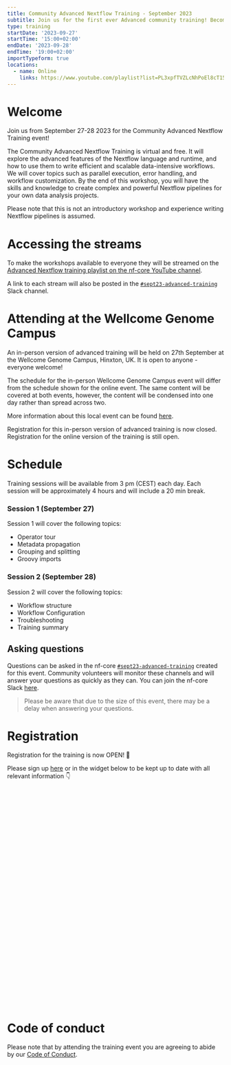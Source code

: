 ```yaml
---
title: Community Advanced Nextflow Training - September 2023
subtitle: Join us for the first ever Advanced community training! Become a Nextflow expert!
type: training
startDate: '2023-09-27'
startTime: '15:00+02:00'
endDate: '2023-09-28'
endTime: '19:00+02:00'
importTypeform: true
locations:
  - name: Online
    links: https://www.youtube.com/playlist?list=PL3xpfTVZLcNhPoEl8cT15MdIBfX9kFJCj
---
```


# Welcome

Join us from September 27-28 2023 for the Community Advanced Nextflow Training event!

The Community Advanced Nextflow Training is virtual and free. It will explore the advanced features of the Nextflow language and runtime, and how to use them to write efficient and scalable data-intensive workflows. We will cover topics such as parallel execution, error handling, and workflow customization. By the end of this workshop, you will have the skills and knowledge to create complex and powerful Nextflow pipelines for your own data analysis projects.

Please note that this is not an introductory workshop and experience writing Nextflow pipelines is assumed.

# Accessing the streams

To make the workshops available to everyone they will be streamed on the [Advanced Nextflow training playlist on the nf-core YouTube channel](https://www.youtube.com/playlist?list=PL3xpfTVZLcNhPoEl8cT15MdIBfX9kFJCj).

A link to each stream will also be posted in the [`#sept23-advanced-training`](https://nfcore.slack.com/archives/C05U1A096EQ) Slack channel.

# Attending at the Wellcome Genome Campus

An in-person version of advanced training will be held on 27th September at the Wellcome Genome Campus, Hinxton, UK. It is open to anyone - everyone welcome!

The schedule for the in-person Wellcome Genome Campus event will differ from the schedule shown for the online event. The same content will be covered at both events, however, the content will be condensed into one day rather than spread across two.

More information about this local event can be found [here](/events/2023/training-sept-2023/wgc).

Registration for this in-person version of advanced training is now closed. Registration for the online version of the training is still open.

# Schedule

Training sessions will be available from 3 pm (CEST) each day. Each session will be approximately 4 hours and will include a 20 min break.

### Session 1 (September 27)

Session 1 will cover the following topics:

- Operator tour
- Metadata propagation
- Grouping and splitting
- Groovy imports

### Session 2 (September 28)

Session 2 will cover the following topics:

- Workflow structure
- Workflow Configuration
- Troubleshooting
- Training summary

## Asking questions

Questions can be asked in the nf-core [`#sept23-advanced-training`](https://nfcore.slack.com/archives/C05U1A096EQ) created for this event. Community volunteers will monitor these channels and will answer your questions as quickly as they can. You can join the nf-core Slack [here](https://nf-co.re/join/slack).

> Please be aware that due to the size of this event, there may be a delay when answering your questions.

# Registration

Registration for the training is now OPEN! 🎉

Please sign up [here](https://form.typeform.com/to/gFMjNQzt) or in the widget below to be kept up to date with all relevant information 👇

<div data-tf-widget="gFMjNQzt" style="width:100%;height:500px;color:#FFFFFF;"></div>

# Code of conduct

Please note that by attending the training event you are agreeing to abide by our [Code of Conduct](https://nf-co.re/code_of_conduct).
